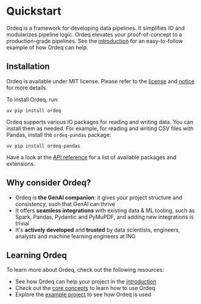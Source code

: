 # Quickstart

Ordeq is a framework for developing data pipelines.
It simplifies IO and modularizes pipeline logic.
Ordeq elevates your proof-of-concept to a production-grade pipelines.
See the [introduction][intro] for an easy-to-follow example of how Ordeq can help.

## Installation

Ordeq is available under MIT license.
Please refer to the [license][license] and [notice][notice] for more details.

To install Ordeq, run:

```shell
uv pip install ordeq
```

Ordeq supports various IO packages for reading and writing data.
You can install them as needed.
For example, for reading and writing CSV files with Pandas, install the `ordeq-pandas` package:

```shell
uv pip install ordeq-pandas
```

Have a look at the [API reference][api-ref] for a list of available packages and extensions.

## Why consider Ordeq?

- Ordeq is **the GenAI companion**: it gives your project structure and consistency, such that GenAI can thrive
- It offers **seamless integrations** with existing data & ML tooling, such as Spark, Pandas, Pydantic and PyMuPDF, and adding new integrations is trivial
- It's **actively developed** and **trusted** by data scientists, engineers, analysts and machine learning engineers at ING

## Learning Ordeq

To learn more about Ordeq, check out the following resources:

- See how Ordeq can help your project in the [introduction][intro]
- Check out the [core concepts][core-concepts] to learn how to use Ordeq
- Explore the [example project][example-project] to see how Ordeq is used

[core-concepts]: ./concepts/io.md

[api-ref]: ../api/ordeq/types.md

[intro]: ../getting-started/introduction.md

[example-project]: ../guides/examples/example-project/README.md

[license]: https://github.com/ing-bank/ordeq/blob/main/LICENSE

[notice]: https://github.com/ing-bank/ordeq/blob/main/NOTICE
